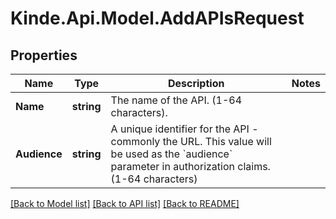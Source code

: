 # Kinde.Api.Model.AddAPIsRequest

## Properties

Name | Type | Description | Notes
------------ | ------------- | ------------- | -------------
**Name** | **string** | The name of the API. (1-64 characters). | 
**Audience** | **string** | A unique identifier for the API - commonly the URL. This value will be used as the &#x60;audience&#x60; parameter in authorization claims. (1-64 characters) | 

[[Back to Model list]](../README.md#documentation-for-models) [[Back to API list]](../README.md#documentation-for-api-endpoints) [[Back to README]](../README.md)

